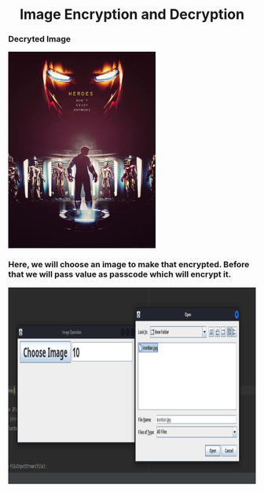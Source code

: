 <h1 align="center">Image Encryption and Decryption</h1>
<h3 >Decryted Image</h3>
<img align="center" alt="img" width="300" height="400" src="ironMan.jpg">
<h3 >Here, we will choose an image to make that encrypted. Before that we will pass value as passcode which will encrypt it.</h3>
<img align="center" alt="img2" width="700" height="400" src="Interface.png">
